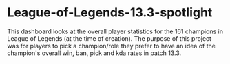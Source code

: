 # League-of-Legends-13.3-spotlight

This dashboard looks at the overall player statistics for the 161 champions in League of Legends (at the time of creation).
The purpose of this project was for players to pick a champion/role they prefer to have an idea of the champion's overall win, ban, pick and kda rates in patch 13.3.
